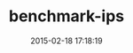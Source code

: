 ---
layout: post
title:  "benchmark-ips"
repo:   "evanphx/benchmark-ips"
date:   2015-02-18 17:18:19
gemurl: https://github.com/evanphx/benchmark-ips
---